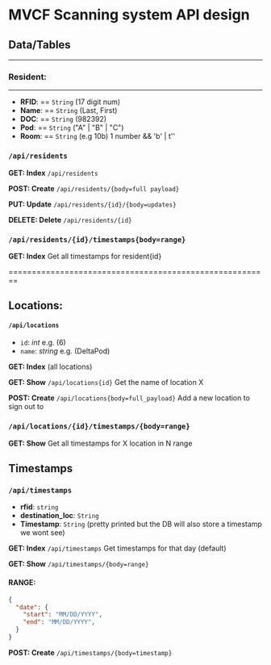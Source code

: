# MVCF Scanning system API design


## Data/Tables
________________
### Resident:   
________________
- __RFID__:     == `String` (17 digit num)
- __Name__:     == `String` (Last, First)
- __DOC__:      == `String` (982392)
- __Pod__:      == `String` ("A" | "B" | "C")
- __Room__:     == `String` (e.g 10b) 1 number && 'b' | t''

### `/api/residents`
**GET: Index** `/api/residents`

**POST: Create** `/api/residents/{body=full payload}`

**PUT: Update** `/api/residents/{id}/{body=updates}`

**DELETE: Delete** `/api/residents/{id}`  

### `/api/residents/{id}/timestamps{body=range}`

**GET: Index** Get all timestamps for resident{id}

========================================================
## Locations:  
#### `/api/locations`

- `id`: _int_   e.g. (6)
- `name`: _string_ e.g. (DeltaPod)

**GET: Index** (all locations)

**GET: Show** `/api/locations{id}` Get the name of location X

**POST: Create** `/api/locations{body=full_payload}` Add a new location to sign out to

### `/api/locations/{id}/timestamps/{body=range}`

**GET: Show** Get all timestamps for X location in N range

## Timestamps
### `/api/timestamps`

- __rfid__: `string`
- __destination_loc__: `String`
- __Timestamp__: `String` (pretty printed but the DB will also store a timestamp we wont see)

**GET: Index** `/api/timestamps` Get timestamps for that day (default)

**GET: Show** `/api/timestamps/{body=range}`

#### __RANGE:__
```JSON
{
  "date": {
    "start": "MM/DD/YYYY",
    "end": "MM/DD/YYYY",
  }
}
```
**POST: Create** `/api/timestamps/{body=timestamp}`

